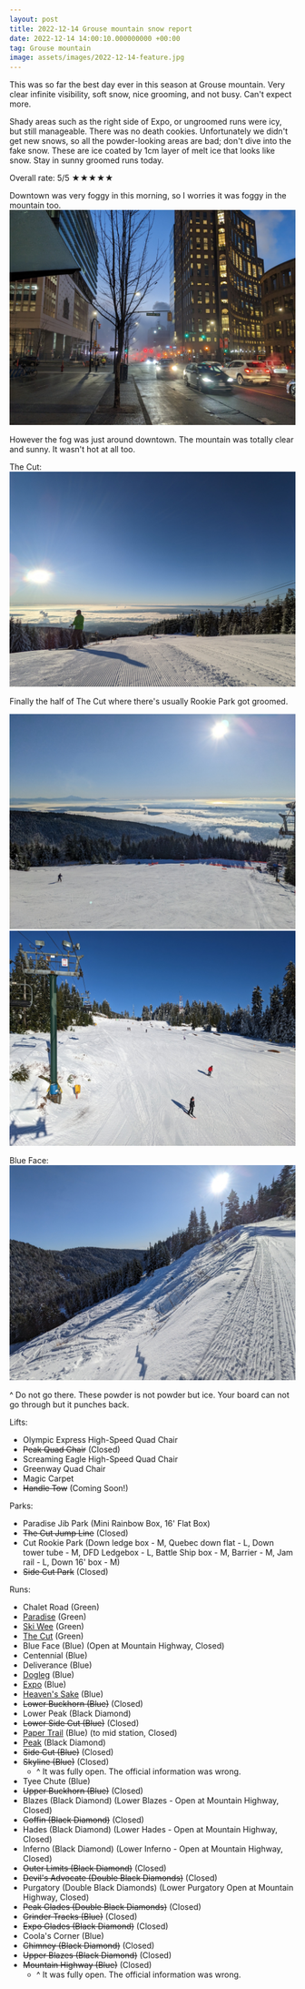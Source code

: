 ```yaml
---
layout: post
title: 2022-12-14 Grouse mountain snow report
date: 2022-12-14 14:00:10.000000000 +00:00
tag: Grouse mountain
image: assets/images/2022-12-14-feature.jpg
---
```


This was so far the best day ever in this season at Grouse mountain. Very clear infinite visibility, soft snow, nice grooming, and not busy. Can't expect more.

Shady areas such as the right side of Expo, or ungroomed runs were icy, but still manageable. There was no death cookies. Unfortunately we didn't get new snows, so all the powder-looking areas are bad; don't dive into the fake snow. These are ice coated by 1cm layer of melt ice that looks like snow. Stay in sunny groomed runs today.

Overall rate: 5/5 ★★★★★

Downtown was very foggy in this morning, so I worries it was foggy in the mountain too.
![](/assets/images/2022-12-14-foggy-downtown.jpg)

However the fog was just around downtown. The mountain was totally clear and sunny. It wasn't hot at all too.

The Cut:
![](/assets/images/2022-12-14-the-cut.jpg)

Finally the half of The Cut where there's usually Rookie Park got groomed.

![](/assets/images/2022-12-14-the-cut-2.jpg)
![](/assets/images/2022-12-14-the-cut-3.jpg)

Blue Face:
![](/assets/images/2022-12-14-blue-face.jpg)

^ Do not go there. These powder is not powder but ice. Your board can not go through but it punches back.

Lifts:

* Olympic Express High-Speed Quad Chair
* <del>Peak Quad Chair</del> (Closed)
* Screaming Eagle High-Speed Quad Chair
* Greenway Quad Chair
* Magic Carpet
* <del>Handle Tow</del> (Coming Soon!)

Parks:

* Paradise Jib Park (Mini Rainbow Box, 16' Flat Box)
* <del>The Cut Jump Line</del> (Closed)
* Cut Rookie Park (Down ledge box - M, Quebec down flat - L, Down tower tube - M, DFD Ledgebox - L, Battle Ship box - M, Barrier - M, Jam rail - L, Down 16' box - M)
* <del>Side Cut Park</del> (Closed)

Runs:

* Chalet Road (Green)
* [Paradise](/grouse/paradise/) (Green)
* [Ski Wee](/magic-carpet/) (Green)
* [The Cut](/grouse/the-cut/) (Green)
* Blue Face (Blue) (Open at Mountain Highway, Closed)
* Centennial (Blue)
* Deliverance (Blue)
* [Dogleg](/dogleg/) (Blue)
* [Expo](/grouse/expo/) (Blue)
* [Heaven's Sake](/heavens-sake/) (Blue)
* <del>Lower Buckhorn (Blue)</del> (Closed)
* Lower Peak (Black Diamond)
* <del>Lower Side Cut (Blue)</del> (Closed)
* [Paper Trail](/paper-trail/) (Blue) (to mid station, Closed)
* [Peak](/grouse/peak/) (Black Diamond)
* <del>Side Cut (Blue)</del> (Closed)
* <del>Skyline (Blue)</del> (Closed)
    * ^ It was fully open. The official information was wrong.
* Tyee Chute (Blue)
* <del>Upper Buckhorn (Blue)</del> (Closed)
* Blazes (Black Diamond) (Lower Blazes - Open at Mountain Highway, Closed)
* <del>Coffin (Black Diamond)</del> (Closed)
* Hades (Black Diamond) (Lower Hades - Open at Mountain Highway, Closed)
* Inferno (Black Diamond) (Lower Inferno - Open at Mountain Highway, Closed)
* <del>Outer Limits (Black Diamond)</del> (Closed)
* <del>Devil's Advocate (Double Black Diamonds)</del> (Closed)
* Purgatory (Double Black Diamonds) (Lower Purgatory Open at Mountain Highway, Closed)
* <del>Peak Glades (Double Black Diamonds)</del> (Closed)
* <del>Grinder Tracks (Blue)</del> (Closed)
* <del>Expo Glades (Black Diamond)</del> (Closed)
* Coola's Corner (Blue)
* <del>Chimney (Black Diamond)</del> (Closed)
* <del>Upper Blazes (Black Diamond)</del> (Closed)
* <del>Mountain Highway (Blue)</del> (Closed)
    * ^ It was fully open. The official information was wrong.


